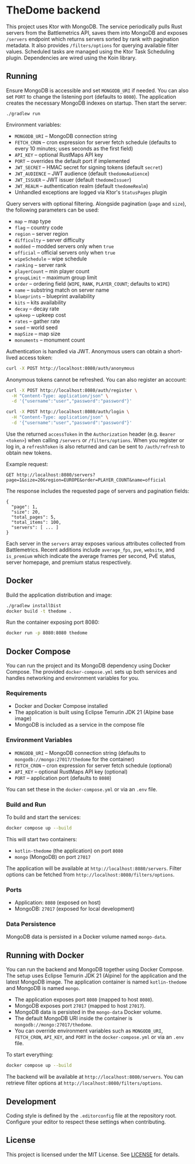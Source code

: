 # TheDome backend

This project uses Ktor with MongoDB. The service periodically pulls Rust servers from the Battlemetrics API, saves them into MongoDB and exposes `/servers` endpoint which returns servers sorted by rank with pagination metadata. It also provides `/filters/options` for querying available filter values. Scheduled tasks are managed using the Ktor Task Scheduling plugin. Dependencies are wired using the Koin library.

## Running

Ensure MongoDB is accessible and set `MONGODB_URI` if needed. You can also set `PORT` to change the listening port (defaults to `8080`). The application creates the necessary MongoDB indexes on startup. Then start the server:

```
./gradlew run
```

Environment variables:

- `MONGODB_URI` – MongoDB connection string
- `FETCH_CRON` – cron expression for server fetch schedule (defaults to every 10 minutes; uses seconds as the first field)
- `API_KEY` – optional RustMaps API key
- `PORT` – overrides the default port if implemented
- `JWT_SECRET` – HMAC secret for signing tokens (default `secret`)
- `JWT_AUDIENCE` – JWT audience (default `thedomeAudience`)
- `JWT_ISSUER` – JWT issuer (default `thedomeIssuer`)
- `JWT_REALM` – authentication realm (default `thedomeRealm`)
- Unhandled exceptions are logged via Ktor's `StatusPages` plugin

Query servers with optional filtering. Alongside pagination (`page` and `size`),
the following parameters can be used:

- `map` – map type
- `flag` – country code
- `region` – server region
- `difficulty` – server difficulty
- `modded` – modded servers only when `true`
- `official` – official servers only when `true`
- `wipeSchedule` – wipe schedule
- `ranking` – server rank
- `playerCount` – min player count
- `groupLimit` – maximum group limit
- `order` – ordering field (`WIPE`, `RANK`, `PLAYER_COUNT`; defaults to `WIPE`)
- `name` – substring match on server name
- `blueprints` – blueprint availability
- `kits` – kits availability
- `decay` – decay rate
- `upkeep` – upkeep cost
- `rates` – gather rate
- `seed` – world seed
- `mapSize` – map size
- `monuments` – monument count

Authentication is handled via JWT. Anonymous users can obtain a short-lived access token:

```bash
curl -X POST http://localhost:8080/auth/anonymous
```

Anonymous tokens cannot be refreshed. You can also register an account:

```bash
curl -X POST http://localhost:8080/auth/register \
  -H "Content-Type: application/json" \
  -d '{"username":"user","password":"password"}'
```

```bash
curl -X POST http://localhost:8080/auth/login \
  -H "Content-Type: application/json" \
  -d '{"username":"user","password":"password"}'
```

Use the returned `accessToken` in the `Authorization` header (e.g. `Bearer <token>`) when calling `/servers` or `/filters/options`. When you register or log in, a `refreshToken` is also returned and can be sent to `/auth/refresh` to obtain new tokens.


Example request:

```
GET http://localhost:8080/servers?page=1&size=20&region=EUROPE&order=PLAYER_COUNT&name=official
```

The response includes the requested page of servers and pagination fields:

```
{
  "page": 1,
  "size": 20,
  "total_pages": 5,
  "total_items": 100,
  "servers": [ ... ]
}
```

Each server in the `servers` array exposes various attributes collected from
Battlemetrics. Recent additions include `average_fps`, `pve`, `website`, and
`is_premium` which indicate the average frames per second, PvE status, server
homepage, and premium status respectively.

## Docker

Build the application distribution and image:

```bash
./gradlew installDist
docker build -t thedome .
```

Run the container exposing port 8080:

```bash
docker run -p 8080:8080 thedome
```

## Docker Compose

You can run the project and its MongoDB dependency using Docker Compose. The provided `docker-compose.yml` sets up both services and handles networking and environment variables for you.

### Requirements
- Docker and Docker Compose installed
- The application is built using Eclipse Temurin JDK 21 (Alpine base image)
- MongoDB is included as a service in the compose file

### Environment Variables
- `MONGODB_URI` – MongoDB connection string (defaults to `mongodb://mongo:27017/thedome` for the container)
- `FETCH_CRON` – cron expression for server fetch schedule (optional)
- `API_KEY` – optional RustMaps API key (optional)
- `PORT` – application port (defaults to `8080`)

You can set these in the `docker-compose.yml` or via an `.env` file.

### Build and Run

To build and start the services:

```bash
docker compose up --build
```

This will start two containers:
- `kotlin-thedome` (the application) on port `8080`
- `mongo` (MongoDB) on port `27017`

The application will be available at `http://localhost:8080/servers`.
Filter options can be fetched from `http://localhost:8080/filters/options`.

### Ports
- Application: `8080` (exposed on host)
- MongoDB: `27017` (exposed for local development)

### Data Persistence
MongoDB data is persisted in a Docker volume named `mongo-data`.

## Running with Docker

You can run the backend and MongoDB together using Docker Compose. The setup uses Eclipse Temurin JDK 21 (Alpine) for the application and the latest MongoDB image. The application container is named `kotlin-thedome` and MongoDB is named `mongo`.

- The application exposes port `8080` (mapped to host `8080`).
- MongoDB exposes port `27017` (mapped to host `27017`).
- MongoDB data is persisted in the `mongo-data` Docker volume.
- The default MongoDB URI inside the container is `mongodb://mongo:27017/thedome`.
- You can override environment variables such as `MONGODB_URI`, `FETCH_CRON`, `API_KEY`, and `PORT` in the `docker-compose.yml` or via an `.env` file.

To start everything:

```bash
docker compose up --build
```

The backend will be available at `http://localhost:8080/servers`.
You can retrieve filter options at `http://localhost:8080/filters/options`.

## Development

Coding style is defined by the `.editorconfig` file at the repository root. Configure
your editor to respect these settings when contributing.

## License

This project is licensed under the MIT License. See [LICENSE](LICENSE) for details.
